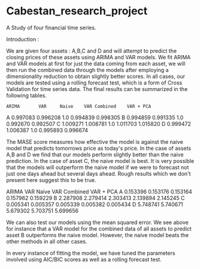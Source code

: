 # Cabestan_research_project


A Study of four financial time series.

Introduction :

We are given four assets : A,B,C and D and will attempt to predict the closing prices of these assets using ARIMA and VAR models. We fit ARIMA and VAR models at first for just the data coming from each asset, we will then run the combined data through the models after employing a dimensionality reduction to obtain slightly better scores. In all cases, our models are tested using a rolling forecast test, which is a form of Cross Validation for time series data. The final results can be summarized in the following tables.


    ARIMA	    VAR	    Naive	 VAR Combined	 VAR + PCA
A	0.997083	0.996208	 1.0	     0.994839	     0.998305
B	0.994859	0.991335	 1.0	     0.992670	     0.992507
C	1.009271	1.008781	 1.0	     1.011703	     1.015820
D	0.999472	1.006387	 1.0	     0.995893	     0.996674


The MASE score measures how effective the model is against the naive model that predicts tomorrows price as today's price. In the case of assets A,B and D we find that our models perform slightly better than the naive prediction. In the case of asset C, the naive model is best. It is very possible that the models will outperform the naive model if we were to forecast not just one days ahead but several days ahead. Rough results which we don't present here suggest this to be true.


   ARIMA	    VAR	     Naive	  VAR Combined	  VAR + PCA
A	0.153396	0.153176	0.153164	  0.157962	     0.159229
B	2.287908	2.279414	2.303413	  2.139894	     2.145245
C	0.005341	0.005357	0.005339	  0.005382	     0.005434
D	5.748741	5.740671	5.679302	  5.703751	     5.699656

We can also test our models using the mean squared error. We see above for instance that a VAR model for the combined data of all assets to predict asset B outperforms the naive model. However, the naive model beats the other methods in all other cases.

In every instance of fitting the model, we have tuned the parameters involved using AIC/BIC scores as well as a rolling forecast test.
